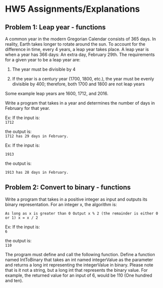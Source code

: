 # HW5 Assignments/Explanations


## Problem 1: Leap year - functions


A common year in the modern Gregorian Calendar consists of 365 days. In reality, Earth takes longer to rotate around the sun. To account for the difference in time, every 4 years, a leap year takes place. A leap year is when a year has 366 days: An extra day, February 29th. The requirements for a given year to be a leap year are:

1) The year must be divisible by 4

2) If the year is a century year (1700, 1800, etc.), the year must be evenly divisible by 400; therefore, both 1700 and 1800 are not leap years

Some example leap years are 1600, 1712, and 2016.

Write a program that takes in a year and determines the number of days in February for that year.

Ex: If the input is:<br/>
`1712`

the output is:<br/>
`1712 has 29 days in February.`

Ex: If the input is:

`1913`

the output is:

`1913 has 28 days in February.`

## Problem 2: Convert to binary - functions


Write a program that takes in a positive integer as input and outputs its binary representation. For an integer x, the algorithm is:

`As long as x is greater than 0
Output x % 2 (the remainder is either 0 or 1)
x = x / 2`

Ex: If the input is:<br/>
`6`

the output is:<br/>
`110`

The program must define and call the following function. Define a function named IntToBinary that takes an int named integerValue as the parameter and returns a long int representing the integerValue in binary.  Please note that is it not a string, but a long int that represents the binary value.  For example, the returned value for an input of 6, would be 110 (One hundred and ten).
